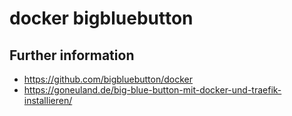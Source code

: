 # docker bigbluebutton

## Further information
- https://github.com/bigbluebutton/docker
- https://goneuland.de/big-blue-button-mit-docker-und-traefik-installieren/